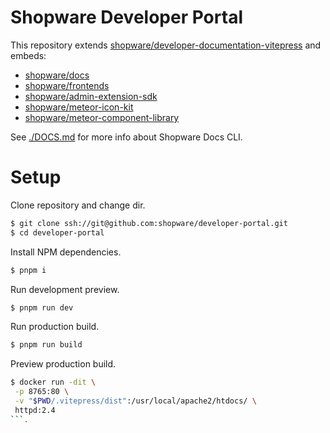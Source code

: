 # Shopware Developer Portal

This repository extends
[shopware/developer-documentation-vitepress](https://github.com/shopware/developer-documentation-vitepress) and embeds:

- [shopware/docs](https://github.com/shopware/docs)
- [shopware/frontends](https://github.com/shopware/frontends)
- [shopware/admin-extension-sdk](https://github.com/shopware/admin-extension-sdk)
- [shopware/meteor-icon-kit](https://github.com/shopware/meteor-icon-kit)
- [shopware/meteor-component-library](https://github.com/shopware/meteor-component-library)

See [./DOCS.md](./DOCS.md) for more info about Shopware Docs CLI.

# Setup

Clone repository and change dir.

```bash
$ git clone ssh://git@github.com:shopware/developer-portal.git
$ cd developer-portal
```

Install NPM dependencies.

```bash
$ pnpm i
```

Run development preview.

```bash
$ pnpm run dev
```

Run production build.

```bash
$ pnpm run build
```

Preview production build.

```bash
$ docker run -dit \
 -p 8765:80 \
 -v "$PWD/.vitepress/dist":/usr/local/apache2/htdocs/ \
 httpd:2.4
```.